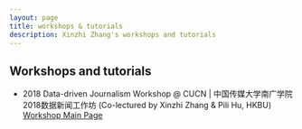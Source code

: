 ```yaml
---
layout: page
title: workshops & tutorials
description: Xinzhi Zhang's workshops and tutorials
---
```


## Workshops and tutorials

- 2018 Data-driven Journalism Workshop @ CUCN | 中国传媒大学南广学院2018数据新闻工作坊 (Co-lectured by Xinzhi Zhang & Pili Hu, HKBU) [Workshop Main Page](https://github.com/xzzhang2/201806_cucnddj)  
